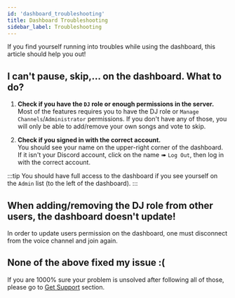 ```yaml
---
id: 'dashboard_troubleshooting'
title: Dashboard Troubleshooting
sidebar_label: Troubleshooting
---
```

If you find yourself running into troubles while using the dashboard, this article should help you out!

## I can't pause, skip,... on the dashboard. What to do?
1. **Check if you have the `DJ` role or enough permissions in the server.** <br/>
Most of the features requires you to have the DJ role or `Manage Channels`/`Administrator` permissions. If you don't have any of those, you will only be able to add/remove your own songs and vote to skip.

2. **Check if you signed in with the correct account.** <br/>
You should see your name on the upper-right corner of the dashboard. If it isn't your Discord account, click on the name ➠ `Log Out`, then log in with the correct account.


:::tip
You should have full access to the dashboard if you see yourself on the `Admin` list (to the left of the dashboard).
:::

## When adding/removing the DJ role from other users, the dashboard doesn't update!
In order to update users permission on the dashboard, one must disconnect from the voice channel and join again.

## None of the above fixed my issue :(
If you are 1000% sure your problem is unsolved after following all of those, please go to [Get Support](/get_support) section.
